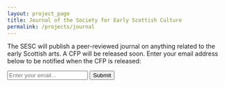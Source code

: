 ```yaml
---
layout: project_page
title: Journal of the Society for Early Scottish Culture
permalink: /projects/journal
---
```


The SESC will publish a peer-reviewed journal on anything related to the early Scottish arts. A CFP will be released soon. Enter your email address below to be notified when the CFP is released:

<form action="https://formspree.io/tim@tsmacdonald.com" method="POST">
  <input type="hidden" name="subject" value="Interested in the journal CFP">
  <input type="email" name="_replyto" placeholder="Enter your email...">
  <input type="submit" value="Submit">
</form>
